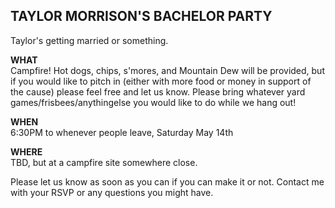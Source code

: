 ## TAYLOR MORRISON'S BACHELOR PARTY
Taylor's getting married or something.

**WHAT**  
Campfire! Hot dogs, chips, s'mores, and Mountain Dew will be provided, but if you would like to pitch in (either with more food or money in support of the cause) please feel free and let us know. Please bring whatever yard games/frisbees/anythingelse you would like to do while we hang out!

**WHEN**  
6:30PM to whenever people leave, Saturday May 14th

**WHERE**  
TBD, but at a campfire site somewhere close.

Please let us know as soon as you can if you can make it or not. Contact me with your RSVP or any questions you might have.
